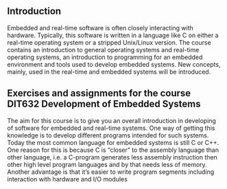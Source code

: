 ## Introduction
Embedded and real-time software is often closely interacting with hardware. Typically, this software is written in a language like C on either a real-time operating system or a stripped Unix/Linux version. The course contains an introduction to general operating systems and real-time operating systems, an introduction to programming for an embedded environment and tools used to develop embedded systems. New concepts, mainly, used in the real-time and embedded systems will be introduced.

## Exercises and assignments for the course DIT632 Development of Embedded Systems 
The aim for this course is to give you an overall introduction in developing of software for embedded and real-time systems. One way of getting this knowledge is to develop different programs intended for such systems.  Today the most common language for embedded systems is still C or C++. One reason for this is because C is “closer” to the assembly language than other language, i.e.  a C-program generates less assembly instruction then other high level program languages and by that needs   less of memory.  Another advantage is that it’s  easier to write program segments including interaction with hardware and I/O modules

